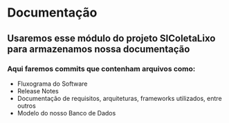 # Documentação

## Usaremos esse módulo do projeto SIColetaLixo para armazenamos nossa documentação
### Aqui faremos commits que contenham arquivos como:
 - Fluxograma do Software
 - Release Notes
 - Documentação de requisitos, arquiteturas, frameworks utilizados, entre outros
 - Modelo do nosso Banco de Dados
